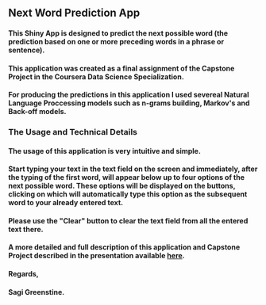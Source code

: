 ## **Next Word Prediction App**  

#### This Shiny App is designed to predict the next possible word (the prediction based on one or more preceding words in a phrase or sentence).  
#### This application was created as a final assignment of the Capstone Project in the Coursera Data Science Specialization.  
#### For producing the predictions in this application I used severeal Natural Language Proccessing models such as n-grams building, Markov's and Back-off models.

### **The Usage and Technical Details**

#### The usage of this application is very intuitive and simple.  
#### Start typing your text in the text field on the screen and immediately, after the typing of the first word, will appear below up to four options of the next possible word. These options will be displayed on the buttons, clicking on which will automatically type this option as the subsequent word to your already entered text.  
#### Please use the "Clear" button to clear the text field from all the entered text there.

#### A more detailed and full description of this application and Capstone Project described in the presentation available [here]().

#### Regards,
#### Sagi Greenstine.


